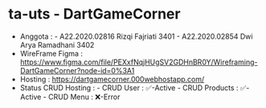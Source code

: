 # ta-uts - DartGameCorner

- Anggota : - A22.2020.02816 Rizqi Fajriati  3401
            - A22.2020.02854 Dwi Arya Ramadhani  3402
- WireFrame Figma : https://www.figma.com/file/PEXxfNqjHUgSV2GDHnBR0Y/Wireframing-DartGameCorner?node-id=0%3A1
- Hosting : https://dartgamecorner.000webhostapp.com/
- Status CRUD Hosting :
      - CRUD User : ✅-Active
      - CRUD Products : ✅-Active
      - CRUD Menu : ❌-Error

